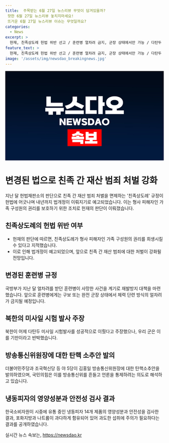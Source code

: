 ```yaml
---
title:  주목받는 6월 27일 뉴스리뷰 무엇이 담겨있을까?
 핫한 6월 27일 뉴스리뷰 놓치지마세요!
 뜨거운 6월 27일 뉴스리뷰 이슈는 무엇일까요?
categories:
  - News
excerpt: >
  헌재, 친족상도례 헌법 위반 선고 / 훈련병 얼차려 금지, 군장 상태에서만 가능 / 다탄두 성공 주장에 우리 군 반박 / 방통위원장 탄핵안 발의, 논란 여전 / 냉동피자 영양성분 과다 섭취 주의 #헌법재판소 #얼차려 #다탄두미사일 #방통위원장 #냉동피자
feature_text: >
  헌재, 친족상도례 헌법 위반 선고 / 훈련병 얼차려 금지, 군장 상태에서만 가능 / 다탄두 성공 주장에 우리 군 반박 / 방통위원장 탄핵안 발의, 논란 여전 / 냉동피자 영양성분 과다 섭취 주의 #헌법재판소 #얼차려 #다탄두미사일 #방통위원장 #냉동피자
image: '/assets/img/newsdao_breakingnews.jpg'
---
```


<p><img src="/assets/img/newsdao_breakingnews.jpg" alt="implanttips 속보" /></p>

<h1>변경된 법으로 친족 간 재산 범죄 처벌 강화</h1>

<p data-ke-size="size16">지난 달 헌법재판소의 판단으로 친족 간 재산 범죄 처벌을 면제하는 '친족상도례' 규정이 헌법에 어긋나며 내년까지 법개정이 이뤄지기로 예고되었습니다. 이는 형사 피해자인 가족 구성원의 권리를 보호하기 위한 조치로 헌재의 판단이 이뤄졌습니다.</p>

<h2>친족상도례의 헌법 위반 여부</h2>

<ul>
  <li>헌재의 판단에 따르면, 친족상도례가 형사 피해자인 가족 구성원의 권리를 희생시킬 수 있다고 지적했습니다.</li>
  <li>이로 인해 법개정이 예고되었으며, 앞으로 친족 간 재산 범죄에 대한 처벌이 강화될 전망입니다.</li>
</ul>

<h2>변경된 훈련병 규정</h2>

<p data-ke-size="size16">국방부가 지난 달 얼차려를 받던 훈련병이 사망한 사건을 계기로 재발방지 대책을 마련했습니다. 앞으로 훈련병에게는 구보 또는 완전 군장 상태에서 체력 단련 방식의 얼차려가 금지될 예정입니다.</p>

<h2>북한의 미사일 시험 발사 주장</h2>

<p data-ke-size="size16">북한이 어제 다탄두 미사일 시험발사를 성공적으로 이뤘다고 주장했으나, 우리 군은 이를 기만이라고 반박했습니다.</p>

<h2>방송통신위원장에 대한 탄핵 소추안 발의</h2>

<p data-ke-size="size16">더불어민주당과 조국혁신당 등 야 5당이 김홍일 방송통신위원장에 대한 탄핵소추안을 발의하였으며, 국민의힘은 이를 방송통신위를 흔들고 언론을 통제하려는 의도로 해석하고 있습니다.</p>

<h2>냉동피자의 영양성분과 안전성 검사 결과</h2>

<p data-ke-size="size16">한국소비자원이 시중에 유통 중인 냉동피자 14개 제품의 영양성분과 안전성을 검사한 결과, 포화지방과 나트륨이 과다하게 함유되어 있어 과도한 섭취에 주의가 필요하다는 결과를 공개하였습니다.</p>
실시간 뉴스 속보는, <a href="https://newsdao.kr" rel="dofollow">https://newsdao.kr</a>


